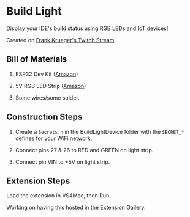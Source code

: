 # Build Light

Display your IDE's build status using RGB LEDs and IoT devices!

Created on [Frank Krueger's Twitch Stream](https://twitch.tv/FrankKrueger).


## Bill of Materials

1. ESP32 Dev Kit ([Amazon](https://www.amazon.com/HiLetgo-ESP-WROOM-32-Development-Microcontroller-Integrated/dp/B0718T232Z))

2. 5V RGB LED Strip ([Amazon](https://www.amazon.com/Backlight-eTopxizu-Multi-Colour-Controller-Background/dp/B01FJUMP6M))

3. Some wires/some solder.

## Construction Steps

1. Create a `Secrets.h` in the BuildLightDevice folder with the `SECRET_*` defines for your WiFi network.

2. Connect pins 27 & 26 to RED and GREEN on light strip.

3. Connect pin VIN to +5V on light strip.

## Extension Steps

Load the extension in VS4Mac, then Run.

Working on having this hosted in the Extension Gallery.

